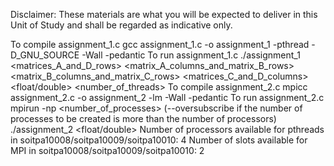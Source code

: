 Disclaimer: These materials are what you will be expected to deliver in this Unit of Study and shall be regarded as indicative only.

To compile assignment_1.c
gcc assignment_1.c -o assignment_1 -pthread -D_GNU_SOURCE -Wall -pedantic
To run assignment_1.c
./assignment_1 <matrices_A_and_D_rows> <matrix_A_columns_and_matrix_B_rows> <matrix_B_columns_and_matrix_C_rows> <matrices_C_and_D_columns> <float/double> <number_of_threads>
To compile assignment_2.c
mpicc assignment_2.c -o assignment_2 -lm -Wall -pedantic
To run assignment_2.c
mpirun -np <number_of_processes> (--oversubscribe if the number of processes to be created is more than the number of processors) ./assignment_2 <rows> <columns> <float/double>
Number of processors available for pthreads in soitpa10008/soitpa10009/soitpa10010: 4
Number of slots available for MPI in soitpa10008/soitpa10009/soitpa10010: 2
